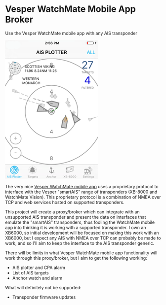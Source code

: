 # Vesper WatchMate Mobile App Broker
Use the Vesper WatchMate mobile app with any AIS transponder

<img src="https://github.com/jaffadog/vesper-watchmate-mobile-app-broker/blob/master/resources/collision_prev_1.png?raw=true" alt="drawing" width="300"/>

The very nice [Vesper WatchMate mobile app](https://www2.vespermarine.com/watchmate-ios) uses a proprietary protocol to interface with the Vesper "smartAIS" range of transponders (XB-8000 and WatchMate Vision). This proprietary protocol is a combination of NMEA over TCP and web services hosted on supported transponders.

This project will create a proxy/broker which can integrate with an unsupported AIS transponder and present the data on interfaces that emulate the "smartAIS" transponders, thus fooling the WatchMate mobile app into thinking it is working with a supported transponder. I own an XB6000, so initial development will be focused on making this work with an XB6000, but I expect any AIS with NMEA over TCP can probably be made to work, and so I'll aim to keep the interface to the AIS transponder generic.

There will be limits in what Vesper WatchMate mobile app functionality will work through this proxy/broker, but I aim to get the following working:

- AIS plotter and CPA alarm
- List of AIS targets
- Anchor watch and alarm

What will definitely not be supported:

- Transponder firmware updates
